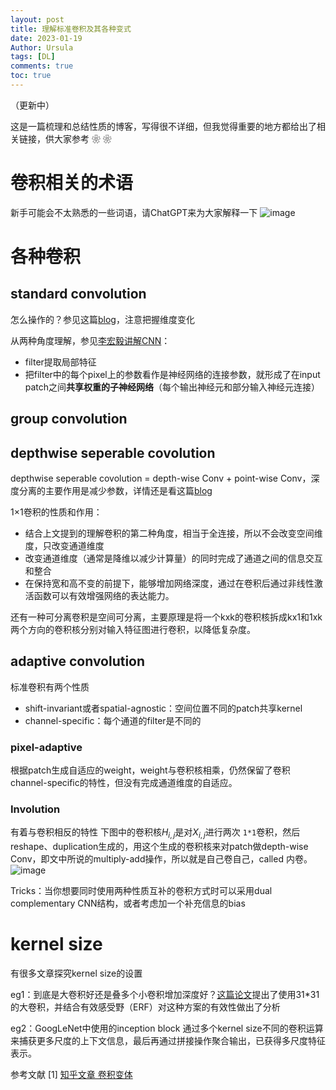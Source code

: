```yaml
---
layout: post
title: 理解标准卷积及其各种变式
date: 2023-01-19
Author: Ursula
tags: [DL]
comments: true
toc: true
--- 
```


（更新中）

这是一篇梳理和总结性质的博客，写得很不详细，但我觉得重要的地方都给出了相关链接，供大家参考 ❀ ❀

# 卷积相关的术语
新手可能会不太熟悉的一些词语，请ChatGPT来为大家解释一下
![image](https://user-images.githubusercontent.com/73097943/227718104-8720bf53-dd9d-4f2b-bb4b-e028b48d2faa.png)

# 各种卷积
## standard convolution
怎么操作的？参见这篇[blog](https://yinguobing.com/separable-convolution/#fn2)，注意把握维度变化

从两种角度理解，参见[李宏毅讲解CNN](https://www.bilibili.com/video/BV1Lb411b7BS/?vd_source=9da8a8ddd09633f1154195a4e101a0d4)：
- filter提取局部特征
- 把filter中的每个pixel上的参数看作是神经网络的连接参数，就形成了在input patch之间**共享权重的子神经网络**（每个输出神经元和部分输入神经元连接）

## group convolution

## depthwise seperable covolution
depthwise seperable covolution = depth-wise Conv + point-wise Conv，深度分离的主要作用是减少参数，详情还是看这篇[blog](https://yinguobing.com/separable-convolution/#fn2)

1×1卷积的性质和作用：
- 结合上文提到的理解卷积的第二种角度，相当于全连接，所以不会改变空间维度，只改变通道维度
- 改变通道维度（通常是降维以减少计算量）的同时完成了通道之间的信息交互和整合
- 在保持宽和高不变的前提下，能够增加网络深度，通过在卷积后通过非线性激活函数可以有效增强网络的表达能力。

还有一种可分离卷积是空间可分离，主要原理是将一个kxk的卷积核拆成kx1和1xk两个方向的卷积核分别对输入特征图进行卷积，以降低复杂度。

## adaptive convolution
标准卷积有两个性质
- shift-invariant或者spatial-agnostic：空间位置不同的patch共享kernel
- channel-specific：每个通道的filter是不同的

### pixel-adaptive
根据patch生成自适应的weight，weight与卷积核相乘，仍然保留了卷积channel-specific的特性，但没有完成通道维度的自适应。

### Involution
有着与卷积相反的特性
下图中的卷积核$H_{i,j}$是对$X_{i,j}$进行两次 `1*1`卷积，然后reshape、duplication生成的，用这个生成的卷积核来对patch做depth-wise Conv，即文中所说的multiply-add操作，所以就是自己卷自己，called 内卷。
![image](https://user-images.githubusercontent.com/73097943/227722656-e63346c3-9ee4-478a-8af7-ab8a6f61624c.png)

Tricks：当你想要同时使用两种性质互补的卷积方式时可以采用dual complementary CNN结构，或者考虑加一个补充信息的bias

# kernel size
有很多文章探究kernel size的设置

eg1：到底是大卷积好还是叠多个小卷积增加深度好？[这篇论文](https://arxiv.org/abs/2203.06717)提出了使用31*31的大卷积，并结合有效感受野（ERF）对这种方案的有效性做出了分析

eg2：GoogLeNet中使用的inception block 通过多个kernel size不同的卷积运算来捕获更多尺度的上下文信息，最后再通过拼接操作聚合输出，已获得多尺度特征表示。

参考文献
[1] [知乎文章 卷积变体](https://zhuanlan.zhihu.com/p/393200454)

